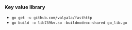 ### Key value library
- `go get -u github.com/valyala/fasthttp`
- `go build -o lib739kv.so -buildmode=c-shared go_lib.go`
